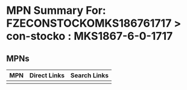 



# MPN Summary For: FZECONSTOCKOMKS186761717 > con-stocko : MKS1867-6-0-1717

## MPNs
  

|MPN|Direct Links|Search Links|
| :--- | :--- | :--- |
||||
